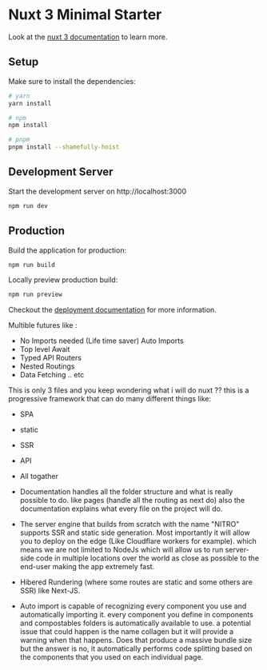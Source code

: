 # Nuxt 3 Minimal Starter

Look at the [nuxt 3 documentation](https://v3.nuxtjs.org) to learn more.

## Setup

Make sure to install the dependencies:

```bash
# yarn
yarn install

# npm
npm install

# pnpm
pnpm install --shamefully-hoist
```

## Development Server

Start the development server on http://localhost:3000

```bash
npm run dev
```

## Production

Build the application for production:

```bash
npm run build
```

Locally preview production build:

```bash
npm run preview
```

Checkout the [deployment documentation](https://v3.nuxtjs.org/docs/deployment) for more information.

Multible futures like :
- No Imports needed (Life time saver) Auto Imports 
- Top level Await
- Typed API Routers
- Nested Routings
- Data Fetching 
.. etc

This is only 3 files and you keep wondering what i will do nuxt ?? this is a progressive framework that can do many different things like:
- SPA
- static
- SSR
- API
- All togather

- Documentation handles all the folder structure and what is really possible to do. like pages (handle all the routing as next do) also the documentation explains what every file on the project will do.

- The server engine that builds from scratch with the name "NITRO" supports SSR and static side generation. Most importantly it will allow you to deploy on the edge (Like Cloudflare workers for example). which means we are not limited to NodeJs which will allow us to run server-side code in multiple locations over the world as close as possible to the end-user making the app extremely fast.

- Hibered Rundering (where some routes are static and some others are SSR) like Next-JS.

- Auto import is capable of recognizing every component you use and automatically importing it. every component you define in components and compostables folders is automatically available to use. a potential issue that could happen is the name collagen but it will provide a warning when that happens.
Does that produce a massive bundle size but the answer is no,  it automatically performs code splitting based on the components that you used on each individual page.
